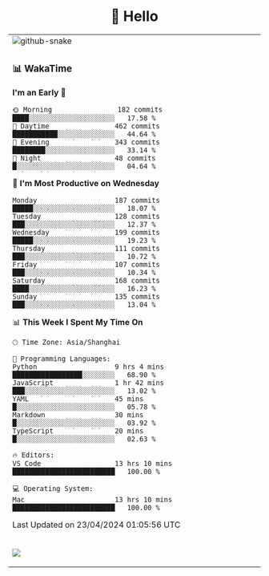 <div align="center">

# 🙋 Hello

<table>

  <tr>
  <td>
    <img
  alt="github-snake"
  src="profile-snake-contrib/github-user-contribution.svg"
/>
  </td>
</tr>

<tr><td>

### 📊 WakaTime

<!--START_SECTION:waka-->
**I'm an Early 🐤** 

```text
🌞 Morning                182 commits         ████░░░░░░░░░░░░░░░░░░░░░   17.58 % 
🌆 Daytime                462 commits         ███████████░░░░░░░░░░░░░░   44.64 % 
🌃 Evening                343 commits         ████████░░░░░░░░░░░░░░░░░   33.14 % 
🌙 Night                  48 commits          █░░░░░░░░░░░░░░░░░░░░░░░░   04.64 % 
```
📅 **I'm Most Productive on Wednesday** 

```text
Monday                   187 commits         █████░░░░░░░░░░░░░░░░░░░░   18.07 % 
Tuesday                  128 commits         ███░░░░░░░░░░░░░░░░░░░░░░   12.37 % 
Wednesday                199 commits         █████░░░░░░░░░░░░░░░░░░░░   19.23 % 
Thursday                 111 commits         ███░░░░░░░░░░░░░░░░░░░░░░   10.72 % 
Friday                   107 commits         ███░░░░░░░░░░░░░░░░░░░░░░   10.34 % 
Saturday                 168 commits         ████░░░░░░░░░░░░░░░░░░░░░   16.23 % 
Sunday                   135 commits         ███░░░░░░░░░░░░░░░░░░░░░░   13.04 % 
```


📊 **This Week I Spent My Time On** 

```text
🕑︎ Time Zone: Asia/Shanghai

💬 Programming Languages: 
Python                   9 hrs 4 mins        █████████████████░░░░░░░░   68.90 % 
JavaScript               1 hr 42 mins        ███░░░░░░░░░░░░░░░░░░░░░░   13.02 % 
YAML                     45 mins             █░░░░░░░░░░░░░░░░░░░░░░░░   05.78 % 
Markdown                 30 mins             █░░░░░░░░░░░░░░░░░░░░░░░░   03.92 % 
TypeScript               20 mins             █░░░░░░░░░░░░░░░░░░░░░░░░   02.63 % 

🔥 Editors: 
VS Code                  13 hrs 10 mins      █████████████████████████   100.00 % 

💻 Operating System: 
Mac                      13 hrs 10 mins      █████████████████████████   100.00 % 
```


 Last Updated on 23/04/2024 01:05:56 UTC
<!--END_SECTION:waka-->

</td></tr>
<td>
  <!-- programming tool icon 编程工具图标 -->

<img src="https://skillicons.dev/icons?i=sass,ts,jest,express,nuxt,firebase,gatsby,js,vue,react,redux,docker,discord,mongodb,stackoverflow,idea,git,vscode,github,gitlab,figma,vite,svg,next,gulp,webpack,bootstrap,jquery,swift,prisma" /><br>

  </td>
</table>
